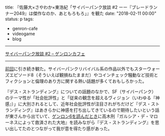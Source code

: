 title: 『佐藤大×さやわか×東浩紀「サイバーパンク放談 \#2 ーー『ブレードランナー2049』は傑作なのか、あともろもろ」』を観た
date: "2018-02-11 00:00"
status: p
tags:
- genron-cafe
- videogame
- blog
---

[サイバーパンク放談 \#2 – ゲンロンカフェ](http://genron-cafe.jp/event/20180209/)

---

[前回](/2017/08/05/201708/genron-cafe-cyberspace-revival/)に引き続き観た。サイバーパンクリバイバル系の作品以外でもスターウォーズエピソード8（そういえば観損ねたままだ）やコインチェック騒動など技術とフィクションと倫理のあり方に関する熱い話題が多くておもしろかった。

『デス・ストランディング』についての話題のなかで、SF（サイバーパンク）のテーマ性が「社会批評性」と「従来の観念を超えるヴィジョン（いわゆる『神感』）」に大別されるとして、近年社会批評性が注目されがちだけど『デス・ストランディング』はあきらかに神感を打ち出してきているので期待したいという話が東さんから出ていて、[ゲンロン6を読んだとき](/2018/01/04/201801/genron-6/)に高木刑『ガルシア・デ・マローネスによって救済された大地』を読みながら『デス・ストランディング』を思い出してたのとつながって我が意を得たり感があった。
